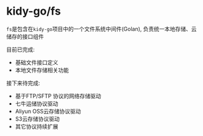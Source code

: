 # kidy-go/fs

`fs`是包含在`kidy-go`项目中的一个文件系统中间件(Golan), 负责统一本地存储、云储存的接口组件

目前已完成:
- 基础文件接口定义
- 本地文件存储相关功能

接下来待完成:
- 基于FTP/SFTP 协议的网络存储驱动
- 七牛运储协议驱动
- Aliyun OSS云存储协议驱动
- S3云存储协议驱动
- 其它协议持续扩展

